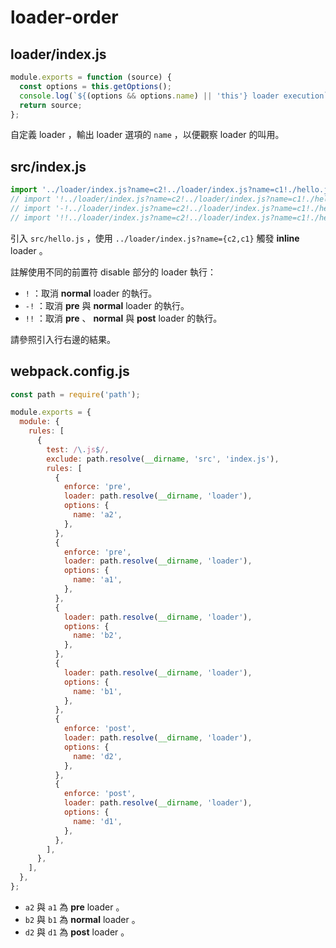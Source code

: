 # loader-order

## loader/index.js

```js
module.exports = function (source) {
  const options = this.getOptions();
  console.log(`${(options && options.name) || 'this'} loader execution`);
  return source;
};
```

自定義 loader ，輸出 loader 選項的 `name` ，以便觀察 loader 的叫用。

## src/index.js

```js
import '../loader/index.js?name=c2!../loader/index.js?name=c1!./hello.js'; // a1 a2 b1 b2 c1 c2 d1 d2
// import '!../loader/index.js?name=c2!../loader/index.js?name=c1!./hello.js'; // a1 a2 c1 c2 d1 d2
// import '-!../loader/index.js?name=c2!../loader/index.js?name=c1!./hello.js'; // c1 c2 d1 d2
// import '!!../loader/index.js?name=c2!../loader/index.js?name=c1!./hello.js'; // c1 c2
```

引入 `src/hello.js` ，使用 `../loader/index.js?name={c2,c1}` 觸發 **inline** loader 。

註解使用不同的前置符 disable 部分的 loader 執行：

- `!` ：取消 **normal** loader 的執行。
- `-!` ：取消 **pre** 與 **normal** loader 的執行。
- `!!` ：取消 **pre** 、 **normal** 與 **post** loader 的執行。

請參照引入行右邊的結果。

## webpack.config.js

```js
const path = require('path');

module.exports = {
  module: {
    rules: [
      {
        test: /\.js$/,
        exclude: path.resolve(__dirname, 'src', 'index.js'),
        rules: [
          {
            enforce: 'pre',
            loader: path.resolve(__dirname, 'loader'),
            options: {
              name: 'a2',
            },
          },
          {
            enforce: 'pre',
            loader: path.resolve(__dirname, 'loader'),
            options: {
              name: 'a1',
            },
          },
          {
            loader: path.resolve(__dirname, 'loader'),
            options: {
              name: 'b2',
            },
          },
          {
            loader: path.resolve(__dirname, 'loader'),
            options: {
              name: 'b1',
            },
          },
          {
            enforce: 'post',
            loader: path.resolve(__dirname, 'loader'),
            options: {
              name: 'd2',
            },
          },
          {
            enforce: 'post',
            loader: path.resolve(__dirname, 'loader'),
            options: {
              name: 'd1',
            },
          },
        ],
      },
    ],
  },
};
```

- `a2` 與 `a1` 為 **pre** loader 。
- `b2` 與 `b1` 為 **normal** loader 。
- `d2` 與 `d1` 為 **post** loader 。
